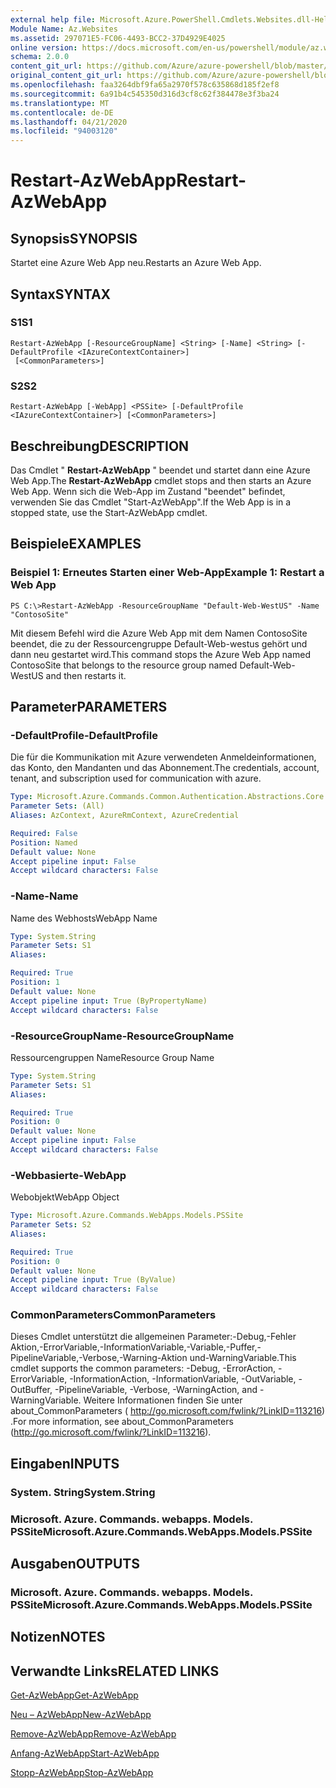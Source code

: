 ```yaml
---
external help file: Microsoft.Azure.PowerShell.Cmdlets.Websites.dll-Help.xml
Module Name: Az.Websites
ms.assetid: 297071E5-FC06-4493-BCC2-37D4929E4025
online version: https://docs.microsoft.com/en-us/powershell/module/az.websites/restart-azwebapp
schema: 2.0.0
content_git_url: https://github.com/Azure/azure-powershell/blob/master/src/Websites/Websites/help/Restart-AzWebApp.md
original_content_git_url: https://github.com/Azure/azure-powershell/blob/master/src/Websites/Websites/help/Restart-AzWebApp.md
ms.openlocfilehash: faa3264dbf9fa65a2970f578c635868d185f2ef8
ms.sourcegitcommit: 6a91b4c545350d316d3cf8c62f384478e3f3ba24
ms.translationtype: MT
ms.contentlocale: de-DE
ms.lasthandoff: 04/21/2020
ms.locfileid: "94003120"
---
```

# <span data-ttu-id="e5ddd-101">Restart-AzWebApp</span><span class="sxs-lookup"><span data-stu-id="e5ddd-101">Restart-AzWebApp</span></span>

## <span data-ttu-id="e5ddd-102">Synopsis</span><span class="sxs-lookup"><span data-stu-id="e5ddd-102">SYNOPSIS</span></span>
<span data-ttu-id="e5ddd-103">Startet eine Azure Web App neu.</span><span class="sxs-lookup"><span data-stu-id="e5ddd-103">Restarts an Azure Web App.</span></span>

## <span data-ttu-id="e5ddd-104">Syntax</span><span class="sxs-lookup"><span data-stu-id="e5ddd-104">SYNTAX</span></span>

### <span data-ttu-id="e5ddd-105">S1</span><span class="sxs-lookup"><span data-stu-id="e5ddd-105">S1</span></span>
```
Restart-AzWebApp [-ResourceGroupName] <String> [-Name] <String> [-DefaultProfile <IAzureContextContainer>]
 [<CommonParameters>]
```

### <span data-ttu-id="e5ddd-106">S2</span><span class="sxs-lookup"><span data-stu-id="e5ddd-106">S2</span></span>
```
Restart-AzWebApp [-WebApp] <PSSite> [-DefaultProfile <IAzureContextContainer>] [<CommonParameters>]
```

## <span data-ttu-id="e5ddd-107">Beschreibung</span><span class="sxs-lookup"><span data-stu-id="e5ddd-107">DESCRIPTION</span></span>
<span data-ttu-id="e5ddd-108">Das Cmdlet " **Restart-AzWebApp** " beendet und startet dann eine Azure Web App.</span><span class="sxs-lookup"><span data-stu-id="e5ddd-108">The **Restart-AzWebApp** cmdlet stops and then starts an Azure Web App.</span></span>
<span data-ttu-id="e5ddd-109">Wenn sich die Web-App im Zustand "beendet" befindet, verwenden Sie das Cmdlet "Start-AzWebApp".</span><span class="sxs-lookup"><span data-stu-id="e5ddd-109">If the Web App is in a stopped state, use the Start-AzWebApp cmdlet.</span></span>

## <span data-ttu-id="e5ddd-110">Beispiele</span><span class="sxs-lookup"><span data-stu-id="e5ddd-110">EXAMPLES</span></span>

### <span data-ttu-id="e5ddd-111">Beispiel 1: Erneutes Starten einer Web-App</span><span class="sxs-lookup"><span data-stu-id="e5ddd-111">Example 1: Restart a Web App</span></span>
```
PS C:\>Restart-AzWebApp -ResourceGroupName "Default-Web-WestUS" -Name "ContosoSite"
```

<span data-ttu-id="e5ddd-112">Mit diesem Befehl wird die Azure Web App mit dem Namen ContosoSite beendet, die zu der Ressourcengruppe Default-Web-westus gehört und dann neu gestartet wird.</span><span class="sxs-lookup"><span data-stu-id="e5ddd-112">This command stops the Azure Web App named ContosoSite that belongs to the resource group named Default-Web-WestUS and then restarts it.</span></span>

## <span data-ttu-id="e5ddd-113">Parameter</span><span class="sxs-lookup"><span data-stu-id="e5ddd-113">PARAMETERS</span></span>

### <span data-ttu-id="e5ddd-114">-DefaultProfile</span><span class="sxs-lookup"><span data-stu-id="e5ddd-114">-DefaultProfile</span></span>
<span data-ttu-id="e5ddd-115">Die für die Kommunikation mit Azure verwendeten Anmeldeinformationen, das Konto, den Mandanten und das Abonnement.</span><span class="sxs-lookup"><span data-stu-id="e5ddd-115">The credentials, account, tenant, and subscription used for communication with azure.</span></span>

```yaml
Type: Microsoft.Azure.Commands.Common.Authentication.Abstractions.Core.IAzureContextContainer
Parameter Sets: (All)
Aliases: AzContext, AzureRmContext, AzureCredential

Required: False
Position: Named
Default value: None
Accept pipeline input: False
Accept wildcard characters: False
```

### <span data-ttu-id="e5ddd-116">-Name</span><span class="sxs-lookup"><span data-stu-id="e5ddd-116">-Name</span></span>
<span data-ttu-id="e5ddd-117">Name des Webhosts</span><span class="sxs-lookup"><span data-stu-id="e5ddd-117">WebApp Name</span></span>

```yaml
Type: System.String
Parameter Sets: S1
Aliases:

Required: True
Position: 1
Default value: None
Accept pipeline input: True (ByPropertyName)
Accept wildcard characters: False
```

### <span data-ttu-id="e5ddd-118">-ResourceGroupName</span><span class="sxs-lookup"><span data-stu-id="e5ddd-118">-ResourceGroupName</span></span>
<span data-ttu-id="e5ddd-119">Ressourcengruppen Name</span><span class="sxs-lookup"><span data-stu-id="e5ddd-119">Resource Group Name</span></span>

```yaml
Type: System.String
Parameter Sets: S1
Aliases:

Required: True
Position: 0
Default value: None
Accept pipeline input: False
Accept wildcard characters: False
```

### <span data-ttu-id="e5ddd-120">-Webbasierte</span><span class="sxs-lookup"><span data-stu-id="e5ddd-120">-WebApp</span></span>
<span data-ttu-id="e5ddd-121">Webobjekt</span><span class="sxs-lookup"><span data-stu-id="e5ddd-121">WebApp Object</span></span>

```yaml
Type: Microsoft.Azure.Commands.WebApps.Models.PSSite
Parameter Sets: S2
Aliases:

Required: True
Position: 0
Default value: None
Accept pipeline input: True (ByValue)
Accept wildcard characters: False
```

### <span data-ttu-id="e5ddd-122">CommonParameters</span><span class="sxs-lookup"><span data-stu-id="e5ddd-122">CommonParameters</span></span>
<span data-ttu-id="e5ddd-123">Dieses Cmdlet unterstützt die allgemeinen Parameter:-Debug,-Fehler Aktion,-ErrorVariable,-InformationVariable,-Variable,-Puffer,-PipelineVariable,-Verbose,-Warning-Aktion und-WarningVariable.</span><span class="sxs-lookup"><span data-stu-id="e5ddd-123">This cmdlet supports the common parameters: -Debug, -ErrorAction, -ErrorVariable, -InformationAction, -InformationVariable, -OutVariable, -OutBuffer, -PipelineVariable, -Verbose, -WarningAction, and -WarningVariable.</span></span> <span data-ttu-id="e5ddd-124">Weitere Informationen finden Sie unter about_CommonParameters ( http://go.microsoft.com/fwlink/?LinkID=113216) .</span><span class="sxs-lookup"><span data-stu-id="e5ddd-124">For more information, see about_CommonParameters (http://go.microsoft.com/fwlink/?LinkID=113216).</span></span>

## <span data-ttu-id="e5ddd-125">Eingaben</span><span class="sxs-lookup"><span data-stu-id="e5ddd-125">INPUTS</span></span>

### <span data-ttu-id="e5ddd-126">System. String</span><span class="sxs-lookup"><span data-stu-id="e5ddd-126">System.String</span></span>

### <span data-ttu-id="e5ddd-127">Microsoft. Azure. Commands. webapps. Models. PSSite</span><span class="sxs-lookup"><span data-stu-id="e5ddd-127">Microsoft.Azure.Commands.WebApps.Models.PSSite</span></span>

## <span data-ttu-id="e5ddd-128">Ausgaben</span><span class="sxs-lookup"><span data-stu-id="e5ddd-128">OUTPUTS</span></span>

### <span data-ttu-id="e5ddd-129">Microsoft. Azure. Commands. webapps. Models. PSSite</span><span class="sxs-lookup"><span data-stu-id="e5ddd-129">Microsoft.Azure.Commands.WebApps.Models.PSSite</span></span>

## <span data-ttu-id="e5ddd-130">Notizen</span><span class="sxs-lookup"><span data-stu-id="e5ddd-130">NOTES</span></span>

## <span data-ttu-id="e5ddd-131">Verwandte Links</span><span class="sxs-lookup"><span data-stu-id="e5ddd-131">RELATED LINKS</span></span>

[<span data-ttu-id="e5ddd-132">Get-AzWebApp</span><span class="sxs-lookup"><span data-stu-id="e5ddd-132">Get-AzWebApp</span></span>](./Get-AzWebApp.md)

[<span data-ttu-id="e5ddd-133">Neu – AzWebApp</span><span class="sxs-lookup"><span data-stu-id="e5ddd-133">New-AzWebApp</span></span>](./New-AzWebApp.md)

[<span data-ttu-id="e5ddd-134">Remove-AzWebApp</span><span class="sxs-lookup"><span data-stu-id="e5ddd-134">Remove-AzWebApp</span></span>](./Remove-AzWebApp.md)

[<span data-ttu-id="e5ddd-135">Anfang-AzWebApp</span><span class="sxs-lookup"><span data-stu-id="e5ddd-135">Start-AzWebApp</span></span>](./Start-AzWebApp.md)

[<span data-ttu-id="e5ddd-136">Stopp-AzWebApp</span><span class="sxs-lookup"><span data-stu-id="e5ddd-136">Stop-AzWebApp</span></span>](./Stop-AzWebApp.md)


